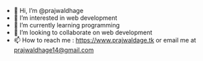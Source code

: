 - 👋 Hi, I’m @prajwaldhage
- 👀 I’m interested in web development
- 🌱 I’m currently learning programming
- 💞️ I’m looking to collaborate on web development
- 📫 How to reach me : https://www.prajwaldage.tk or email me at prajwaldhage14@gmail.com

<!---
prajwaldhage/prajwaldhage is a ✨ special ✨ repository because its `README.md` (this file) appears on your GitHub profile.
You can click the Preview link to take a look at your changes.
--->
